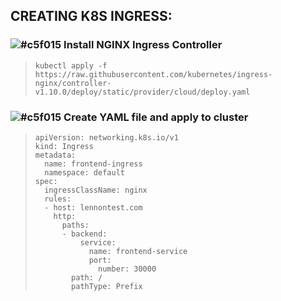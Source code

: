 ## CREATING K8S INGRESS:

### ![#c5f015](https://placehold.co/15x15/c5f015/c5f015.png) Install NGINX Ingress Controller
>     kubectl apply -f https://raw.githubusercontent.com/kubernetes/ingress-nginx/controller-v1.10.0/deploy/static/provider/cloud/deploy.yaml

### ![#c5f015](https://placehold.co/15x15/c5f015/c5f015.png)  Create YAML file and apply to cluster
>     apiVersion: networking.k8s.io/v1
>     kind: Ingress
>     metadata:
>       name: frontend-ingress
>       namespace: default
>     spec:
>       ingressClassName: nginx
>       rules:
>       - host: lennontest.com
>         http:
>           paths:
>           - backend:
>               service:
>                 name: frontend-service
>                 port:
>                   number: 30000
>             path: /
>             pathType: Prefix
